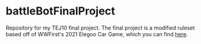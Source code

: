 # battleBotFinalProject

Repository for my TEJ10 final project. 
The final project is a modified ruleset based off of WWFirst's 2021 Elegoo Car Game, which you can find [here](https://wwfirst.ca/). 